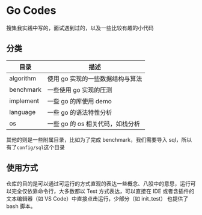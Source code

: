 # Go Codes

搜集我实践中写的，面试遇到过的，以及一些比较有趣的小代码

## 分类

| 目录      | 描述                             |
| --------- | -------------------------------- |
| algorithm | 使用 go 实现的一些数据结构与算法 |
| benchmark | 一些使用 go 实现的压测           |
| implement | 一些 go 的库使用 demo            |
| language  | 一些 go 的语法特性分析           |
| os        | 一些 go 的 os 相关代码，如栈分析 |

其他的则是一些附属目录，比如为了完成 benchmark，我们需要导入 sql，所以有了`config/sql`这个目录

## 使用方式

仓库的目的是可以通过可运行的方式直观的表达一些概念、八股中的意思，运行可以完全仅依靠命令行，大多数都以 Test 方式表达，可以直接在 IDE 或者含插件的文本编辑器（如 VS Code）中直接点击运行，少部分（如 init_test） 也提供了 bash 脚本。
